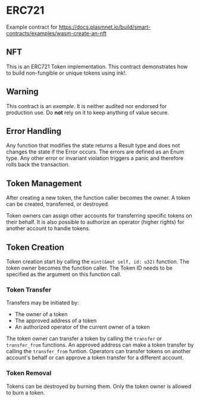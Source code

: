 # ERC721
Example contract for https://docs.plasmnet.io/build/smart-contracts/examples/wasm-create-an-nft

## NFT
This is an ERC721 Token implementation.
This contract demonstrates how to build non-fungible or unique tokens using ink!.

## Warning
This contract is an *example*. It is neither audited nor endorsed for production use.
Do **not** rely on it to keep anything of value secure.

## Error Handling
Any function that modifies the state returns a Result type and does not changes the state if the Error occurs.
The errors are defined as an Enum type. Any other error or invariant violation triggers a panic and therefore rolls back the transaction.

## Token Management
After creating a new token, the function caller becomes the owner.
A token can be created, transferred, or destroyed.

Token owners can assign other accounts for transferring specific tokens on their behalf.
It is also possible to authorize an operator (higher rights) for another account to handle tokens.

## Token Creation
Token creation start by calling the `mint(&mut self, id: u32)` function.
The token owner becomes the function caller. The Token ID needs to be specified as the argument on this function call.

### Token Transfer
Transfers may be initiated by:
- The owner of a token
- The approved address of a token
- An authorized operator of the current owner of a token

The token owner can transfer a token by calling the `transfer` or `transfer_from` functions.
An approved address can make a token transfer by calling the `transfer_from` funtion.
Operators can transfer tokens on another account's behalf or can approve a token transfer
for a different account.

### Token Removal
Tokens can be destroyed by burning them. Only the token owner is allowed to burn a token.
